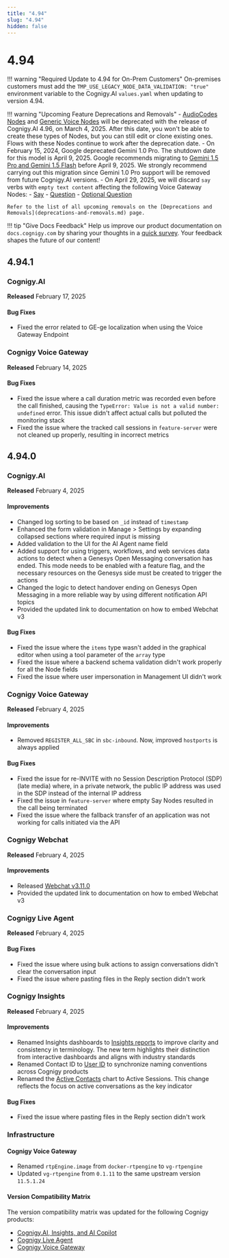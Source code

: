 ```yaml
---
title: "4.94"
slug: "4.94"
hidden: false
---
```


# 4.94

!!! warning "Required Update to 4.94 for On-Prem Customers"
    On-premises customers must add the `TMP_USE_LEGACY_NODE_DATA_VALIDATION: "true"` environment variable to the Cognigy.AI
    `values.yaml` when updating to version 4.94.

!!! warning "Upcoming Feature Deprecations and Removals"
    - [AudioCodes Nodes](../ai/build/node-reference/voice/audiocodes/overview.md) and [Generic Voice Nodes](../ai/build/node-reference/voice/generic/overview.md) will be deprecated with the release of Cognigy.AI 4.96, on March 4, 2025. After this date, you won't be able to create these types of Nodes, but you can still edit or clone existing ones. Flows with these Nodes continue to work after the deprecation date.
    - On February 15, 2024, Google deprecated Gemini 1.0 Pro. The shutdown date for this model is April 9, 2025. Google recommends migrating to [Gemini 1.5 Pro and Gemini 1.5 Flash](https://cloud.google.com/vertex-ai/generative-ai/docs/deprecations/gemini-1.0-pro) before April 9, 2025. We strongly recommend carrying out this migration since Gemini 1.0 Pro support will be removed from future Cognigy.AI versions.
    - On April 29, 2025, we will discard `say` verbs with `empty text content` affecting the following Voice Gateway Nodes:
        - [Say](../ai/build/node-reference/basic/say.md)
        - [Question](../ai/build/node-reference/basic/question.md)
        - [Optional Question](../ai/build/node-reference/basic/optional-question.md)

    Refer to the list of all upcoming removals on the [Deprecations and Removals](deprecations-and-removals.md) page.

!!! tip "Give Docs Feedback"
    Help us improve our product documentation on `docs.cognigy.com` by sharing your thoughts in a [quick survey](https://forms.office.com/e/xnqneVasp2). Your feedback shapes the future of our content!

## 4.94.1

### Cognigy.AI

**Released** February 17, 2025

#### Bug Fixes

- Fixed the error related to GE-ge localization when using the Voice Gateway Endpoint

### Cognigy Voice Gateway

**Released** February 14, 2025

#### Bug Fixes

- Fixed the issue where a call duration metric was recorded even before the call finished, causing the `TypeError: Value is not a valid number: undefined` error. This issue didn't affect actual calls but polluted the monitoring stack
- Fixed the issue where the tracked call sessions in `feature-server` were not cleaned up properly, resulting in incorrect metrics

## 4.94.0

### Cognigy.AI

**Released** February 4, 2025

#### Improvements

- Changed log sorting to be based on `_id` instead of `timestamp`
- Enhanced the form validation in Manage > Settings by expanding collapsed sections where required input is missing
- Added validation to the UI for the AI Agent name field
- Added support for using triggers, workflows, and web services data actions to detect when a Genesys Open Messaging conversation has ended. This mode needs to be enabled with a feature flag, and the necessary resources on the Genesys side must be created to trigger the actions
- Changed the logic to detect handover ending on Genesys Open Messaging in a more reliable way by using different notification API topics
- Provided the updated link to documentation on how to embed Webchat v3

#### Bug Fixes

- Fixed the issue where the `items` type wasn't added in the graphical editor when using a tool parameter of the `array` type
- Fixed the issue where a backend schema validation didn't work properly for all the Node fields
- Fixed the issue where user impersonation in Management UI didn't work

### Cognigy Voice Gateway

**Released** February 4, 2025

#### Improvements

- Removed `REGISTER_ALL_SBC` in `sbc-inbound`. Now, improved `hostports` is always applied

#### Bug Fixes

- Fixed the issue for re-INVITE with no Session Description Protocol (SDP) (late media) where, in a private network, the public IP address was used in the SDP instead of the internal IP address
- Fixed the issue in `feature-server` where empty Say Nodes resulted in the call being terminated
- Fixed the issue where the fallback transfer of an application was not working for calls initiated via the API

### Cognigy Webchat

**Released** February 4, 2025

#### Improvements

- Released [Webchat v3.11.0](https://github.com/Cognigy/Webchat/releases/tag/v3.11.0)
- Provided the updated link to documentation on how to embed Webchat v3

### Cognigy Live Agent

**Released** February 4, 2025

#### Bug Fixes

- Fixed the issue where using bulk actions to assign conversations didn't clear the conversation input
- Fixed the issue where pasting files in the Reply section didn't work

### Cognigy Insights

**Released** February 4, 2025

#### Improvements

- Renamed Insights dashboards to [Insights reports](../insights/glossary.md#r) to improve clarity and consistency in terminology. The new term highlights their distinction from interactive dashboards and aligns with industry standards
- Renamed Contact ID to [User ID](../insights/explorers/transcript.md#list-of-sessions) to synchronize naming conventions across Cognigy products
- Renamed the [Active Contacts](../insights/reports/overview.md#active-sessions) chart to Active Sessions. This change reflects the focus on active conversations as the key indicator

#### Bug Fixes

- Fixed the issue where pasting files in the Reply section didn't work

### Infrastructure

#### Cognigy Voice Gateway

- Renamed `rtpEngine.image` from `docker-rtpengine` to `vg-rtpengine`
- Updated `vg-rtpengine` from `0.1.11` to the same upstream version `11.5.1.24`

#### Version Compatibility Matrix

The version compatibility matrix was updated for the following Cognigy products:

- [Cognigy.AI, Insights, and AI Copilot](../ai/installation/version-compatibility-matrix.md)
- [Cognigy Live Agent](../live-agent/installation/deployment/version-compatibility-matrix.md)
- [Cognigy Voice Gateway](../voice-gateway/installation/version-compatibility-matrix.md)